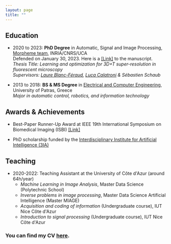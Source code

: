 ```yaml
---
layout: page
title: ""
---
```



## Education

- 2020 to 2023: **PhD Degree** in Automatic, Signal and Image Processing, [Morpheme team](https://team.inria.fr/morpheme/), INRIA/CNRS/UCA <br />
Defended on January 30, 2023. Here is a [[Link]](https://theses.hal.science/tel-04089027) to the manuscript. <br />
*Thesis Title: Learning and optimization for 3D+T super-resolution in fluorescent microscopy  <br />
Supervisors: [Laure Blanc-Féraud](https://www.i3s.unice.fr/~blancf/), [Luca Calatroni](https://sites.google.com/view/lucacalatroni) & Sébastien Schaub* <br />


- 2013 to 2018: **BS & MS Degree** in [Electrical and Computer Engineering](http://www.ece.upatras.gr/index.php/en/), University of Patras, Greece <br />
*Major in automatic control, robotics, and information technology*



## Awards & Achievements

- Best-Paper Runner-Up Award at IEEE 19th International Symposium on Biomedical Imaging (ISBI) [[Link]](https://3ia.univ-cotedazur.eu/best-paper-runner-up-award-for-vasiliki-stergiopoulou)

- PhD scholarship funded by the [Interdisciplinary Institute for Artificial Intelligence (3IA)](https://3ia.univ-cotedazur.eu/)

## Teaching

- 2020-2022: Teaching Assistant at the University of Côte d'Azur (around 64h/year)
  - *Machine Learning in Image Analysis*, Master Data Science (Polytechnic School)
  - *Inverse problems in image processing*, Master Data Science Artificial Intelligence (Master MIAGE)
  - *Acquisition and coding of information* (Undergraduate course), IUT Nice Côte d'Azur
  - *Introduction to signal processing* (Undergraduate course), IUT Nice Côte d'Azur


### You can find my CV [here](CV_Stergiopoulou.pdf).
